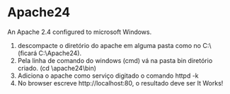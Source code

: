 # Apache24

An Apache 2.4 configured to microsoft Windows.

 1. descompacte o diretório do apache em alguma pasta como no C:\ (ficará C:\Apache24\).
 2. Pela linha de comando do windows (cmd) vá na pasta bin diretório criado. (cd \apache24\bin)
 3. Adiciona o apache como serviço digitado o comando httpd -k
 4. No browser escreve http://localhost:80, o resultado deve ser It Works!
 
